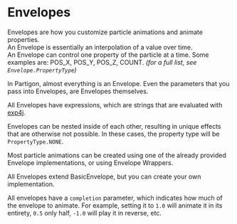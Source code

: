# Envelopes

Envelopes are how you customize particle animations and animate properties.\
An Envelope is essentially an interpolation of a value over time.\
An Envelope can control one property of the particle at a time. Some examples are: POS\_X, POS\_Y, POS\_Z, COUNT. _(for a full list, see `Envelope.PropertyType`)_

In Partigon, almost everything is an Envelope. Even the parameters that you pass into Envelopes, are Envelopes themselves.

All Envelopes have expressions, which are strings that are evaluated with [exp4j](https://github.com/fasseg/exp4j).

Envelopes can be nested inside of each other, resulting in unique effects that are otherwise not possible. In these cases, the property type will be `PropertyType.NONE`.

Most particle animations can be created using one of the already provided Envelope implementations, or using Envelope Wrappers.

All Envelopes extend BasicEnvelope, but you can create your own implementation.

All envelopes have a `completion` parameter, which indicates how much of the envelope to animate. For example, setting it to `1.0` will animate it in its entirety, `0.5` only half, `-1.0` will play it in reverse, etc.
